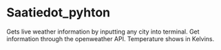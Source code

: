 # Saatiedot_pyhton
 
​Gets live weather information by inputting any city into terminal. Get information through the openweather API. Temperature shows in Kelvins.
